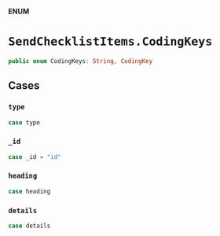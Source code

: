 **ENUM**

# `SendChecklistItems.CodingKeys`

```swift
public enum CodingKeys: String, CodingKey
```

## Cases
### `type`

```swift
case type
```

### `_id`

```swift
case _id = "id"
```

### `heading`

```swift
case heading
```

### `details`

```swift
case details
```
